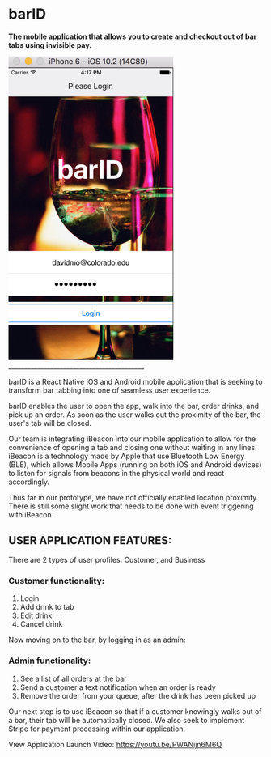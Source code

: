 # barID
**The mobile application that allows you to create and checkout out of bar tabs using invisible pay.**

<img src="https://github.com/mobolaji89/barID/blob/master/barID.jpg" width="326">
__________________________________________

barID is a React Native iOS and Android mobile application that is seeking to transform bar tabbing into one of seamless user experience.

barID enables the user to open the app, walk into the bar, order drinks, and pick up an order. As soon as the user walks out the proximity of the bar, the user's tab will be closed.

Our team is integrating iBeacon into our mobile application to allow for the convenience of opening a tab and closing one without waiting in any lines. iBeacon is a technology made by Apple that use Bluetooth Low Energy (BLE), which allows Mobile Apps (running on both iOS and Android devices) to listen for signals from beacons in the physical world and react accordingly.

Thus far in our prototype, we have not officially enabled location proximity. There is still some slight work that needs to be done with event triggering with iBeacon.

## USER APPLICATION FEATURES:
There are 2 types of user profiles: Customer, and Business

### Customer functionality:
1. Login
2. Add drink to tab
3. Edit drink
4. Cancel drink

Now moving on to the bar, by logging in as an admin:

### Admin functionality:
1. See a list of all orders at the bar
2. Send a customer a text notification when an order is ready 
3. Remove the order from your queue, after the drink has been picked up

Our next step is to use iBeacon so that if a customer knowingly walks out of a bar, their tab will be automatically closed. We also seek to implement Stripe for payment processing within our application.

View Application Launch Video: https://youtu.be/PWANijn6M6Q

